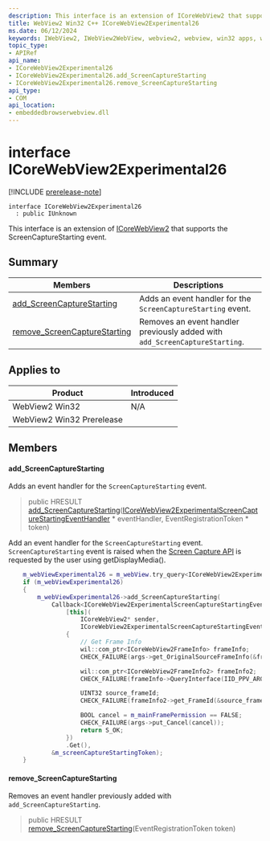 ```yaml
---
description: This interface is an extension of ICoreWebView2 that supports the ScreenCaptureStarting event.
title: WebView2 Win32 C++ ICoreWebView2Experimental26
ms.date: 06/12/2024
keywords: IWebView2, IWebView2WebView, webview2, webview, win32 apps, win32, edge, ICoreWebView2, ICoreWebView2Controller, browser control, edge html, ICoreWebView2Experimental26
topic_type: 
- APIRef
api_name:
- ICoreWebView2Experimental26
- ICoreWebView2Experimental26.add_ScreenCaptureStarting
- ICoreWebView2Experimental26.remove_ScreenCaptureStarting
api_type:
- COM
api_location:
- embeddedbrowserwebview.dll
---
```


# interface ICoreWebView2Experimental26

[!INCLUDE [prerelease-note](../includes/prerelease-note.md)]

```
interface ICoreWebView2Experimental26
  : public IUnknown
```

This interface is an extension of [ICoreWebView2](icorewebview2.md#icorewebview2) that supports the ScreenCaptureStarting event.

## Summary

 Members                        | Descriptions
--------------------------------|---------------------------------------------
[add_ScreenCaptureStarting](#add_screencapturestarting) | Adds an event handler for the `ScreenCaptureStarting` event.
[remove_ScreenCaptureStarting](#remove_screencapturestarting) | Removes an event handler previously added with `add_ScreenCaptureStarting`.

## Applies to

Product                         | Introduced
--------------------------------|---------------------------------------------
WebView2 Win32            |    N/A
WebView2 Win32 Prerelease |    

## Members

#### add_ScreenCaptureStarting

Adds an event handler for the `ScreenCaptureStarting` event.

> public HRESULT [add_ScreenCaptureStarting](#add_screencapturestarting)([ICoreWebView2ExperimentalScreenCaptureStartingEventHandler](icorewebview2experimentalscreencapturestartingeventhandler.md#icorewebview2experimentalscreencapturestartingeventhandler) * eventHandler, EventRegistrationToken * token)

Add an event handler for the `ScreenCaptureStarting` event. `ScreenCaptureStarting` event is raised when the [Screen Capture API](https://www.w3.org/TR/screen-capture/) is requested by the user using getDisplayMedia(). 
```cpp
    m_webViewExperimental26 = m_webView.try_query<ICoreWebView2Experimental26>();
    if (m_webViewExperimental26)
    {
        m_webViewExperimental26->add_ScreenCaptureStarting(
            Callback<ICoreWebView2ExperimentalScreenCaptureStartingEventHandler>(
                [this](
                    ICoreWebView2* sender,
                    ICoreWebView2ExperimentalScreenCaptureStartingEventArgs* args) -> HRESULT
                {
                    // Get Frame Info
                    wil::com_ptr<ICoreWebView2FrameInfo> frameInfo;
                    CHECK_FAILURE(args->get_OriginalSourceFrameInfo(&frameInfo));

                    wil::com_ptr<ICoreWebView2FrameInfo2> frameInfo2;
                    CHECK_FAILURE(frameInfo->QueryInterface(IID_PPV_ARGS(&frameInfo2)));

                    UINT32 source_frameId;
                    CHECK_FAILURE(frameInfo2->get_FrameId(&source_frameId));

                    BOOL cancel = m_mainFramePermission == FALSE;
                    CHECK_FAILURE(args->put_Cancel(cancel));
                    return S_OK;
                })
                .Get(),
            &m_screenCaptureStartingToken);
    }
```

#### remove_ScreenCaptureStarting

Removes an event handler previously added with `add_ScreenCaptureStarting`.

> public HRESULT [remove_ScreenCaptureStarting](#remove_screencapturestarting)(EventRegistrationToken token)

